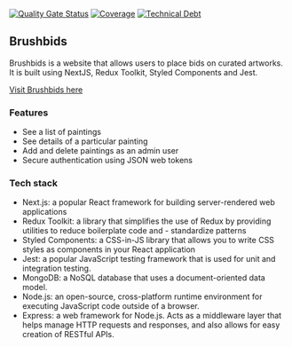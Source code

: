 [![Quality Gate Status](https://sonarcloud.io/api/project_badges/measure?project=isdi-coders-2023_Dani-Setien-Final-Project-front-202301-bcn&metric=alert_status)](https://sonarcloud.io/summary/new_code?id=isdi-coders-2023_Dani-Setien-Final-Project-front-202301-bcn)
[![Coverage](https://sonarcloud.io/api/project_badges/measure?project=isdi-coders-2023_Dani-Setien-Final-Project-front-202301-bcn&metric=coverage)](https://sonarcloud.io/summary/new_code?id=isdi-coders-2023_Dani-Setien-Final-Project-front-202301-bcn)
[![Technical Debt](https://sonarcloud.io/api/project_badges/measure?project=isdi-coders-2023_Dani-Setien-Final-Project-front-202301-bcn&metric=sqale_index)](https://sonarcloud.io/summary/new_code?id=isdi-coders-2023_Dani-Setien-Final-Project-front-202301-bcn)

## **Brushbids**

Brushbids is a website that allows users to place bids on curated artworks. It is built using NextJS, Redux Toolkit, Styled Components and Jest.

[Visit Brushbids here](https://brushbids.vercel.app/)

### **Features**

- See a list of paintings
- See details of a particular painting
- Add and delete paintings as an admin user
- Secure authentication using JSON web tokens

### **Tech stack**

- Next.js: a popular React framework for building server-rendered web applications
- Redux Toolkit: a library that simplifies the use of Redux by providing utilities to reduce boilerplate code and - standardize patterns
- Styled Components: a CSS-in-JS library that allows you to write CSS styles as components in your React application
- Jest: a popular JavaScript testing framework that is used for unit and integration testing.
- MongoDB: a NoSQL database that uses a document-oriented data model.
- Node.js: an open-source, cross-platform runtime environment for executing JavaScript code outside of a browser.
- Express: a web framework for Node.js. Acts as a middleware layer that helps manage HTTP requests and responses, and also allows for easy creation of RESTful APIs.
